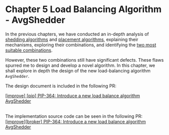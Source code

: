 # Chapter 5 Load Balancing Algorithm - AvgShedder

In the previous chapters, we have conducted an in-depth analysis of [shedding algorithms](../chapter-2-load-balancing-algorithm-principles-and-analysis-load-shedding-strategy/) and [placement algorithms](../chapter-3-load-balancing-algorithm-principles-and-analysis-placement-strategy/README), explaining their mechanisms, exploring their combinations, and identifying the [two most suitable combinations](../chapter-3-load-balancing-algorithm-principles-and-analysis-placement-strategy/3.-strategy-selection.md).

However, these two combinations still have significant defects. These flaws spurred me to design and develop a novel algorithm. In this chapter, we shall explore in depth the design of the new load-balancing algorithm `AvgShedder`.

The design document is included in the following PR:

[\[improve\] \[pip\] PIP-364: Introduce a new load balance algorithm AvgShedder](https://github.com/apache/pulsar/pull/22946)

\
The implementation source code can be seen in the following PR:\
[\[improve\]\[broker\] PIP-364: Introduce a new load balance algorithm AvgShedder](https://github.com/apache/pulsar/pull/22949)

